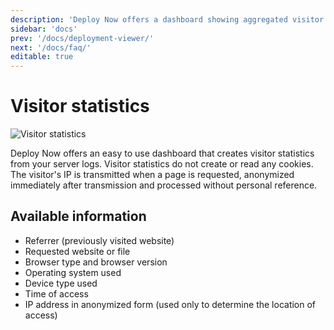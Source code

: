 ```yaml
---
description: 'Deploy Now offers a dashboard showing aggregated visitor statistics based on server logs.'
sidebar: 'docs'
prev: '/docs/deployment-viewer/'
next: '/docs/faq/'
editable: true
---
```


# Visitor statistics

![Visitor statistics](/10_Visitor_statistics_flat.gif)

Deploy Now offers an easy to use dashboard that creates visitor statistics from your server logs. Visitor statistics do not create or read any cookies. The visitor's IP is transmitted when a page is requested, anonymized immediately after transmission and processed without personal reference.

## Available information

- Referrer (previously visited website)
- Requested website or file
- Browser type and browser version
- Operating system used
- Device type used
- Time of access
- IP address in anonymized form (used only to determine the location of access)
